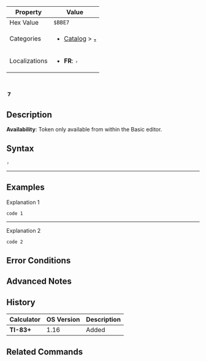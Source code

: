| Property      | Value |
|---------------|-------|
| Hex Value     | `$BBE7`|
| Categories    | <ul><li>[Catalog](../categories/Catalog.md) > [₇](../categories/Catalog.md#₇)</li></ul> |
| Localizations | <ul><li><b>FR</b>: `₇`</li></ul> |

# `₇`

## Description



<b>Availability</b>: Token only available from within the Basic editor.

## Syntax
`₇`

<hr>

## Examples

Explanation 1
```ti-basic
code 1
```
---
Explanation 2
```ti-basic
code 2
```

## Error Conditions


## Advanced Notes


## History
| Calculator | OS Version | Description |
|------------|------------|-------------|
| <b>TI-83+</b> | 1.16 | Added

## Related Commands

    